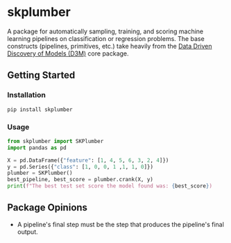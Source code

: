 # skplumber

A package for automatically sampling, training, and scoring machine learning pipelines on classification or regression problems. The base constructs (pipelines, primitives, etc.) take heavily from the [Data Driven Discovery of Models (D3M)](https://docs.datadrivendiscovery.org/) core package.

## Getting Started

### Installation

```shell
pip install skplumber
```

### Usage

```python
from skplumber import SKPlumber
import pandas as pd

X = pd.DataFrame({"feature": [1, 4, 5, 6, 3, 2, 4]})
y = pd.Series({"class": [1, 0, 0, 1 ,1, 1, 0]})
plumber = SKPlumber()
best_pipeline, best_score = plumber.crank(X, y)
print(f"The best test set score the model found was: {best_score})
```

## Package Opinions

- A pipeline's final step must be the step that produces the pipeline's final output.
